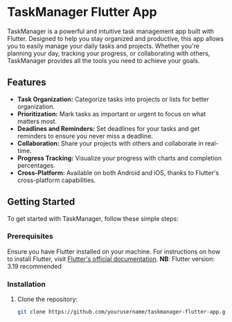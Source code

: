 # TaskManager Flutter App

TaskManager is a powerful and intuitive task management app built with Flutter. Designed to help you stay organized and productive, this app allows you to easily manage your daily tasks and projects. Whether you're planning your day, tracking your progress, or collaborating with others, TaskManager provides all the tools you need to achieve your goals.

## Features

- **Task Organization:** Categorize tasks into projects or lists for better organization.
- **Prioritization:** Mark tasks as important or urgent to focus on what matters most.
- **Deadlines and Reminders:** Set deadlines for your tasks and get reminders to ensure you never miss a deadline.
- **Collaboration:** Share your projects with others and collaborate in real-time.
- **Progress Tracking:** Visualize your progress with charts and completion percentages.
- **Cross-Platform:** Available on both Android and iOS, thanks to Flutter's cross-platform capabilities.

## Getting Started

To get started with TaskManager, follow these simple steps:

### Prerequisites

Ensure you have Flutter installed on your machine. For instructions on how to install Flutter, visit [Flutter's official documentation](https://flutter.dev/docs/get-started/install).
**NB**: Flutter version: 3.19 recommended

### Installation

1. Clone the repository:
   ```sh
   git clone https://github.com/yourusername/taskmanager-flutter-app.git